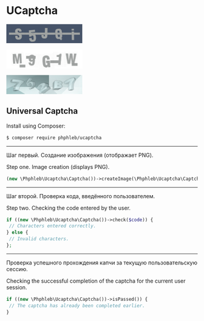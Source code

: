UCaptcha
=====================
 ![CAPTCHA EXAMPLE](https://raw.githubusercontent.com/phphleb/ucaptcha/d474f82c23f5f97d615b2c3b405927f293b02a2d/resources/dark.png)
 
 ![CAPTCHA EXAMPLE](https://raw.githubusercontent.com/phphleb/ucaptcha/d474f82c23f5f97d615b2c3b405927f293b02a2d/resources/base.png)
 
 ![CAPTCHA EXAMPLE](https://raw.githubusercontent.com/phphleb/ucaptcha/32af2717ccc99c7953751dc12f561210c51c1f82/resources/3d.png)
## Universal Captcha



 Install using Composer:
 ```bash
 $ composer require phphleb/ucaptcha
 ```
-----------------------------------------


Шаг первый. Создание изображения (отображает PNG).

Step one. Image creation (displays PNG).

 ```php
(new \Phphleb\Ucaptcha\Captcha())->createImage(\Phphleb\Ucaptcha\Captcha::TYPE_BASE);
 ```
-----------------------------------------

Шаг второй. Проверка кода, введённого пользователем.

Step two. Checking the code entered by the user.

 ```php
if ((new \Phphleb\Ucaptcha\Captcha())->check($code)) {
  // Characters entered correctly.
} else {
  // Invalid characters.
};
 ```

-----------------------------------------

Проверка успешного прохождения капчи за текущую пользовательскую сессию.

Checking the successful completion of the captcha for the current user session.

 ```php
if ((new \Phphleb\Ucaptcha\Captcha())->isPassed()) {
  // The captcha has already been completed earlier.
} 
 ```
